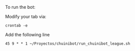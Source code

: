 To run the bot:

Modify your tab via:

```commandline
crontab -e
```

Add the following line

```
45 9 * * 1 ~/Proyectos/chuinibot/run_chuinibot_league.sh
```
